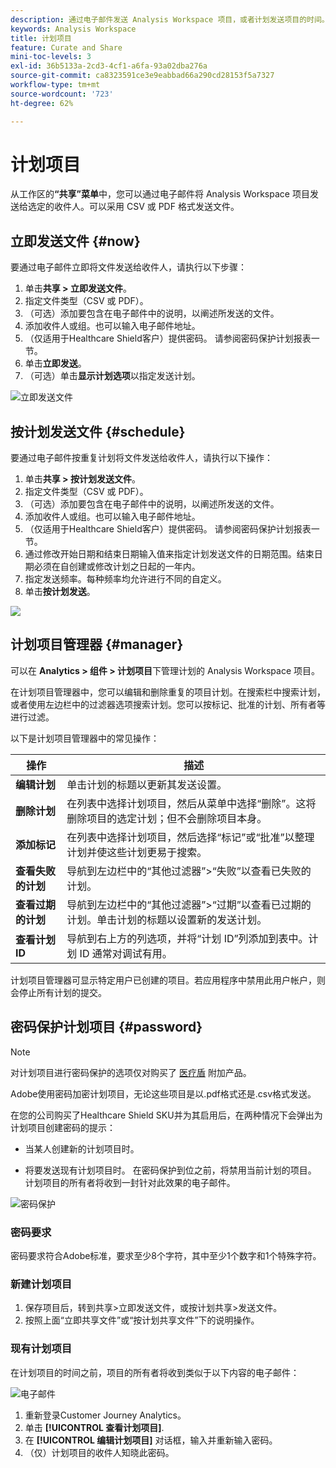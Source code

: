 ```yaml
---
description: 通过电子邮件发送 Analysis Workspace 项目，或者计划发送项目的时间。
keywords: Analysis Workspace
title: 计划项目
feature: Curate and Share
mini-toc-levels: 3
exl-id: 36b5133a-2cd3-4cf1-a6fa-93a02dba276a
source-git-commit: ca8323591ce3e9eabbad66a290cd28153f5a7327
workflow-type: tm+mt
source-wordcount: '723'
ht-degree: 62%

---
```


# 计划项目

从工作区的&#x200B;**“共享”菜单**&#x200B;中，您可以通过电子邮件将 Analysis Workspace 项目发送给选定的收件人。可以采用 CSV 或 PDF 格式发送文件。

## 立即发送文件 {#now}

要通过电子邮件立即将文件发送给收件人，请执行以下步骤：

1. 单击&#x200B;**共享 > 立即发送文件**。
1. 指定文件类型（CSV 或 PDF）。
1. （可选）添加要包含在电子邮件中的说明，以阐述所发送的文件。
1. 添加收件人或组。也可以输入电子邮件地址。
1. （仅适用于Healthcare Shield客户）提供密码。 请参阅密码保护计划报表一节。
1. 单击&#x200B;**立即发送**。
1. （可选）单击&#x200B;**显示计划选项**&#x200B;以指定发送计划。

![立即发送文件](assets/send-file-no-scheduling-options.JPG)

## 按计划发送文件 {#schedule}

要通过电子邮件按重复计划将文件发送给收件人，请执行以下操作：

1. 单击&#x200B;**共享 > 按计划发送文件**。
1. 指定文件类型（CSV 或 PDF）。
1. （可选）添加要包含在电子邮件中的说明，以阐述所发送的文件。
1. 添加收件人或组。也可以输入电子邮件地址。
1. （仅适用于Healthcare Shield客户）提供密码。 请参阅密码保护计划报表一节。
1. 通过修改开始日期和结束日期输入值来指定计划发送文件的日期范围。结束日期必须在自创建或修改计划之日起的一年内。
1. 指定发送频率。每种频率均允许进行不同的自定义。
1. 单击&#x200B;**按计划发送**。

![](assets/send-file.JPG)

## 计划项目管理器 {#manager}

可以在 **Analytics > 组件 > 计划项目**&#x200B;下管理计划的 Analysis Workspace 项目。

在计划项目管理器中，您可以编辑和删除重复的项目计划。在搜索栏中搜索计划，或者使用左边栏中的过滤器选项搜索计划。您可以按标记、批准的计划、所有者等进行过滤。

以下是计划项目管理器中的常见操作：

| 操作 | 描述 |
|---|---|
| **编辑计划** | 单击计划的标题以更新其发送设置。 |
| **删除计划** | 在列表中选择计划项目，然后从菜单中选择“删除”。这将删除项目的选定计划；但不会删除项目本身。 |
| **添加标记** | 在列表中选择计划项目，然后选择“标记”或“批准”以整理计划并使这些计划更易于搜索。 |
| **查看失败的计划** | 导航到左边栏中的“其他过滤器”>“失败”以查看已失败的计划。 |
| **查看过期的计划** | 导航到左边栏中的“其他过滤器”>“过期”以查看已过期的计划。单击计划的标题以设置新的发送计划。 |
| **查看计划 ID** | 导航到右上方的列选项，并将“计划 ID”列添加到表中。计划 ID 通常对调试有用。 |

计划项目管理器可显示特定用户已创建的项目。若应用程序中禁用此用户帐户，则会停止所有计划的提交。

## 密码保护计划项目 {#password}

>[!NOTE]
>
>对计划项目进行密码保护的选项仅对购买了 [医疗盾](https://experienceleague.adobe.com/docs/blueprints-learn/architecture/vertical-blueprints/healthcare-vertical.html%3Flang%3Den) 附加产品。

Adobe使用密码加密计划项目，无论这些项目是以.pdf格式还是.csv格式发送。

在您的公司购买了Healthcare Shield SKU并为其启用后，在两种情况下会弹出为计划项目创建密码的提示：

* 当某人创建新的计划项目时。

* 将要发送现有计划项目时。 在密码保护到位之前，将禁用当前计划的项目。 计划项目的所有者将收到一封针对此效果的电子邮件。

![密码保护](assets/password.png)

### 密码要求

密码要求符合Adobe标准，要求至少8个字符，其中至少1个数字和1个特殊字符。

### 新建计划项目

1. 保存项目后，转到共享>立即发送文件，或按计划共享>发送文件。
1. 按照上面“立即共享文件”或“按计划共享文件”下的说明操作。

### 现有计划项目

在计划项目的时间之前，项目的所有者将收到类似于以下内容的电子邮件：

![电子邮件](assets/email-password.png)

1. 重新登录Customer Journey Analytics。
1. 单击 **[!UICONTROL 查看计划项目]**.
1. 在 **[!UICONTROL 编辑计划项目]** 对话框，输入并重新输入密码。
1. （仅）计划项目的收件人知晓此密码。


